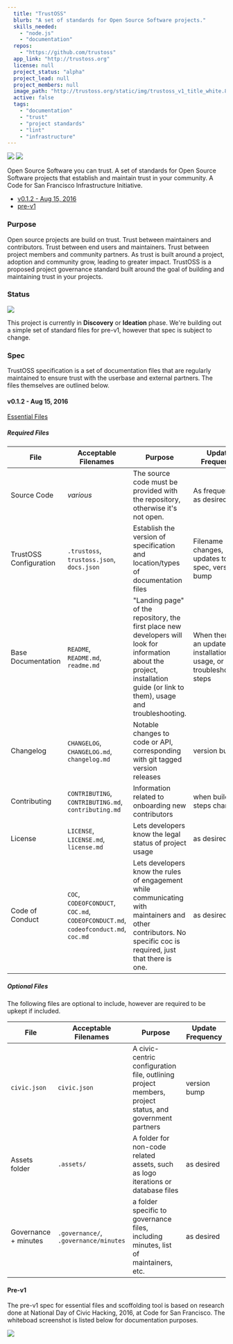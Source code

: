 ```yaml
---
  title: "TrustOSS"
  blurb: "A set of standards for Open Source Software projects."
  skills_needed: 
    - "node.js"
    - "documentation"
  repos: 
    - "https://github.com/trustoss"
  app_link: "http://trustoss.org"
  license: null
  project_status: "alpha"
  project_lead: null
  project_members: null
  image_path: "http://trustoss.org/static/img/trustoss_v1_title_white.885.256.jpg"
  active: false
  tags: 
    - "documentation"
    - "trust"
    - "project standards"
    - "lint"
    - "infrastructure"
---
```

[![](https://img.shields.io/badge/Trust-OSS-green.svg)](http://trustoss.org) [![](https://img.shields.io/badge/c4sf-Infrastructure-yellow.svg)](http://codeforsanfrancisco.org)

Open Source Software you can trust. A set of standards for Open Source Software projects that establish and maintain trust in your community. A Code for San Francisco Infrastructure Initiative.

- [v0.1.2 - Aug 15, 2016](#v012---aug-15-2016)
- [pre-v1](#pre-v1)

### Purpose
Open source projects are build on trust. Trust between maintainers and contributors. Trust between end users and maintainers. Trust between project members and community partners. As trust is built around a project, adoption and community grow, leading to greater impact. TrustOSS is a proposed project governance standard built around the goal of building and maintaining trust in your projects.

### Status

![](https://img.shields.io/badge/status-discovery-orange.svg)

This project is currently in **Discovery** or **Ideation** phase. We're building out a simple set of standard files for pre-v1, however that spec is subject to change. 

### Spec

TrustOSS specification is a set of documentation files that are regularly maintained to ensure trust with the userbase and external partners. The files themselves are outlined below.

#### v0.1.2 - Aug 15, 2016

[Essential Files](https://github.com/trustoss/essential-files/releases/tag/v0.1.2)

##### Required Files

File | Acceptable Filenames | Purpose | Update Frequency
--- | --- | --- | ---
Source Code | *various* | The source code must be provided with the repository, otherwise it's not open. | As frequently as desired
TrustOSS Configuration | `.trustoss`, `trustoss.json`, `docs.json` | Establish the version of specification and location/types of documentation files | Filename changes, updates to spec, version bump
Base Documentation | `README`, `README.md`, `readme.md` | "Landing page" of the repository, the first place new developers will look for information about the project, installation guide (or link to them), usage and troubleshooting. | When there is an update to installation, usage, or troubleshooting steps
Changelog | `CHANGELOG`, `CHANGELOG.md`, `changelog.md` | Notable changes to code or API, corresponding with git tagged version releases | version bump
Contributing | `CONTRIBUTING`, `CONTRIBUTING.md`, `contributing.md` | Information related to onboarding new contributors | when build steps change
License | `LICENSE`, `LICENSE.md`, `license.md` | Lets developers know the legal status of project usage | as desired
Code of Conduct | `COC`, `CODEOFCONDUCT`, `COC.md`, `CODEOFCONDUCT.md`, `codeofconduct.md`, `coc.md` | Lets developers know the rules of engagement while communicating with maintainers and other contributors. No specific coc is required, just that there is one. | as desired

##### Optional Files

The following files are optional to include, however are required to be upkept if included.

File | Acceptable Filenames | Purpose | Update Frequency
--- | --- | --- | ---
`civic.json` | `civic.json` | A civic-centric configuration file, outlining project members, project status, and government partners | version bump
Assets folder | `.assets/` | A folder for non-code related assets, such as logo iterations or database files | as desired
Governance + minutes | `.governance/`, `.governance/minutes` | a folder specific to governance files, including minutes, list of maintainers, etc. | as desired

#### Pre-v1

The pre-v1 spec for essential files and scoffolding tool is based on research done at National Day of Civic Hacking, 2016, at Code for San Francisco. The whiteboad screenshot is listed below for documentation purposes.

![](https://i.imgur.com/TcFHBDa.png)
